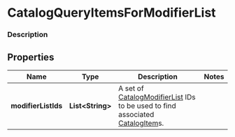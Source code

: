 
# CatalogQueryItemsForModifierList

### Description



## Properties
Name | Type | Description | Notes
------------ | ------------- | ------------- | -------------
**modifierListIds** | **List&lt;String&gt;** | A set of [CatalogModifierList](#type-catalogmodifierlist) IDs to be used to find associated [CatalogItem](#type-catalogitem)s. | 



